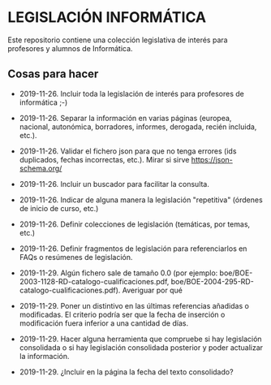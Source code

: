 # LEGISLACIÓN INFORMÁTICA

Este repositorio contiene una colección legislativa de interés para profesores y alumnos de Informática.

## Cosas para hacer

-   2019-11-26. Incluir toda la legislación de interés para profesores de informática ;-)

-   2019-11-26. Separar la información en varias páginas (europea, nacional, autonómica, borradores, informes, derogada, recién incluida, etc.).

-   2019-11-26. Validar el fichero json para que no tenga errores (ids duplicados, fechas incorrectas, etc.). Mirar si sirve https://json-schema.org/

-   2019-11-26. Incluir un buscador para facilitar la consulta.

-   2019-11-26. Indicar de alguna manera la legislación "repetitiva" (órdenes de inicio de curso, etc.)

-   2019-11-26. Definir colecciones de legislación (temáticas, por temas, etc.)

-   2019-11-26. Definir fragmentos de legislación para referenciarlos en FAQs o resúmenes de legislación.

-   2019-11-29. Algún fichero sale de tamaño 0.0 (por ejemplo: boe/BOE-2003-1128-RD-catalogo-cualificaciones.pdf, boe/BOE-2004-295-RD-catalogo-cualificaciones.pdf). Averiguar por qué

-   2019-11-29. Poner un distintivo en las últimas referencias añadidas o modificadas. El criterio podría ser que la fecha de inserción o modificación fuera inferior a una cantidad de días.

-   2019-11-29. Hacer alguna herramienta que compruebe si hay legislación consolidada o si hay legislación consolidada posterior y poder actualizar la información.

-   2019-11-29. ¿Incluir en la página la fecha del texto consolidado?

